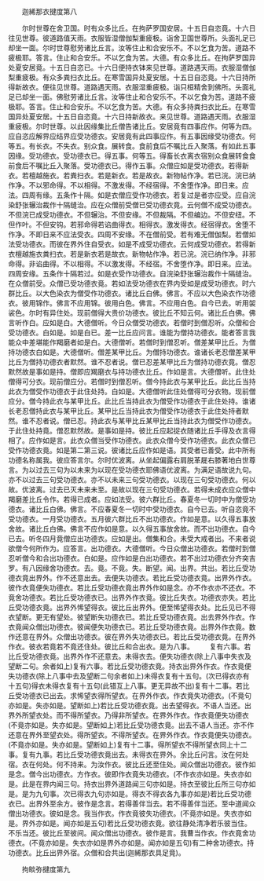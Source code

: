 <!-- { "loadSidebar": true } -->

　　迦絺那衣揵度第八

　　尔时世尊在舍卫国。时有众多比丘。在拘萨罗国安居。十五日自恣竟。十六日往见世尊。彼道路值天雨。衣服皆湿僧伽梨重疲极。诣舍卫国世尊所。头面礼足已却坐一面。尔时世尊慰劳诸比丘言。汝等住止和合安乐不。不以乞食为苦。道路不疲极耶。答言。住止和合安乐。不以乞食为苦。大德。有众多比丘。在拘萨罗国异处夏安居竟。十五日自恣已。十六日便持衣钵来见世尊。道路遇天雨。衣服湿僧伽梨重疲极。有众多粪扫衣比丘。在寒雪国异处夏安居。十五日自恣竟。十六日持所得新故衣。便往见世尊。道路遇天雨。衣服湿重疲极。诣只桓精舍到佛所。头面礼足已却坐一面。佛慰劳诸比丘言。汝等住止和合安乐不。不以乞食为苦。道路不疲极耶。答言。住止和合安乐。不以乞食为苦。大德。有众多持粪扫衣比丘。在寒雪国异处夏安居。十五日自恣竟。十六日持新故衣。来见世尊。道路遇天雨。衣服湿重疲极。尔时世尊。以此因缘集比丘僧告诸比丘。安居竟有四事应作。何等为四。应自恣应解界应结界应受功德衣。安居竟有此四事应作。有五事因缘受功德衣。何等五。有长衣。不失衣。别众食。展转食。食前食后不嘱比丘入聚落。有如此五事因缘。受功德衣。受功德衣已。得五事。何等五。得畜长衣离衣宿别众食展转食食前食后不嘱比丘入聚落。受功德衣已。得作五事。众僧应如是受功德衣。若得新衣。若檀越施衣。若粪扫衣。若是新衣。若是故衣。新物帖作净。若已浣。浣已纳作净。不以邪命得。不以相得。不激发得。不经宿得。不舍堕作净。即日来。应法。四周有缘。五条作十隔。如是衣僧应受作功德衣。若复过是者亦应受。应自浣染舒张辗治裁作十隔缝治。应在众僧前受僧已受功德衣竟。云何僧不成受功德衣。不但浣已成受功德衣。不但辗治。不但安缘。不但裁隔。不但编边。不但安纽。不但作叶。不但安钩。若邪命得若谄曲得衣。相得衣。激发得衣。经宿得衣。舍堕不作净。不即日来不应法受衣。四周不安缘。不在僧前受。若有难无僧伽梨。若僧如法受功德衣。而彼在界外住自受衣。如是不成受功德衣。云何成受功德衣。若得新衣檀越施衣粪扫衣。若是新衣若是故衣。新物帖作净。若已浣。浣已纳作净。非邪命得。非谄曲得。不以相得。不以激发得。不经宿。不舍堕作净。即日来。应法。四周安缘。五条作十隔若过。如是衣受作功德衣。自浣染舒张辗治裁作十隔缝治。在众僧前受。众僧已受功德衣竟。若如法受功德衣在界内受如是成受功德衣。时六群比丘。以大色染衣为僧受作功德衣。诸比丘白佛。佛言。不应以大色染衣作功德衣。彼用锦作。佛言不应用锦。彼用白色。佛言。不应用白色。自今已去。听用袈裟色。尔时有异住处。现前僧得大贵价功德衣。彼比丘不知云何。诸比丘白佛。佛言听作白。应如是白。大德僧听。今日众僧受功德衣。若僧时到僧忍听。众僧和合受功德衣。白如是。如是白已。差一比丘应问言。谁能为僧持功德衣。能者答言我能众中差堪能作羯磨者如是白。大德僧听。若僧时到僧忍听。僧差某甲比丘。为僧持功德衣白如是。大德僧听。僧差某甲比丘。为僧持功德衣。谁诸长老忍僧差某甲比丘为僧持功德衣者默然。谁不忍者说。僧已忍差某甲比丘为僧持功德衣竟。僧忍默然故是事如是持。僧即应羯磨衣与持功德衣比丘。作如是言。大德僧听。此住处僧得可分衣。现前僧应分。若僧时到僧忍听。僧今持此衣与某甲比丘。此比丘当持此衣为僧受作功德衣于此住处持。白如是。大德僧听此住处僧得可分衣物。现前僧应分。僧今持此衣与某甲比丘。此比丘当持此衣为僧受作功德衣于此住处持。谁诸长老忍僧持此衣与某甲比丘。某甲比丘当持此衣为僧受作功德衣于此住处持者默然。谁不忍者说。僧已忍。持此衣与某甲比丘某甲比丘当持此衣为僧受作功德衣。于此住处持竟。僧忍默然故。是事如是持。彼比丘应起捉衣随诸比丘手得及衣言得相了。应作如是言。此衣众僧当受作功德衣。此衣众僧今受作功德衣。此衣众僧已受作功德衣竟。如是第二第三说。彼诸比丘应作如是语。其受者已善受。此中所有功德名称属我。彼应答言尔。尔时优波离。从坐起偏露右肩脱革屣右膝著地白世尊言。为以过去三句为以未来为以现在受功德衣耶佛语优波离。为满足语故说九句。亦不以过去三句受功德衣。亦不以未来三句受功德衣。以现在三句受功德衣。何以故。优波离。过去已灭未来未至。是故以现在三句受功德衣。若得未成衣应众僧中羯磨差比丘令作。若得已成者。应如法受。彼六群比丘。春夏冬一切时中为僧受功德衣。诸比丘白佛。佛言。不应春夏冬一切时中受功德衣。自今已去。听自恣竟不受功德衣。一月受功德衣。五月彼六群比丘不出功德衣。作如是意。以久得五事放舍故。诸比丘白佛。佛言不应作如是意。以久得五事放舍故。而不出功德衣。自今已去。听冬四月竟僧应出功德衣。应如是出。僧集和合。未受大戒者出。不来者说欲僧今何所作为。应答言。出功德衣。大德僧听。今日众僧出功德衣。若僧时到僧忍听僧今和合出功德衣。白如是。应作如是白出功德衣。若不出过功德衣分齐突吉罗。有八因缘舍功德衣。去。竟。不竟。失。断望。闻。出界。共出。若比丘受功德衣竟出界外。作不还意出去。去便失功德衣。若比丘受功德衣竟。出界外作衣。彼作衣竟便失功德衣。若比丘受功德衣竟出界外作如是念。亦不作衣亦不还衣。不竟舍功德衣。若比丘受功德衣已。出界外作衣竟。彼比丘失衣。功德衣亦失。若比丘受功德衣竟。出界外悕望得衣。彼比丘出界外。便至悕望得衣处。比丘见已不得衣望断。更无有望处。彼望断失功德衣已。若比丘受功德衣竟。出去界外作衣。作衣竟闻众僧出功德衣。彼闻便失功德衣已。若比丘受功德衣竟。出界外作衣竟。数作还意在界外。众僧出功德衣。彼在界外失功德衣已。若比丘受功德衣竟。在界外作衣。彼衣若竟若不竟还住处。彼比丘和合出衣。是为八事。
　　复有六事。若比丘受功德衣竟。出界外作不还意去。未得衣去。便失功德衣(除上八事中失衣及望断二句。余者如上)复有六事。若比丘受功德衣竟。持衣出界外作衣。作衣竟便失功德衣(除上八事中去及望断二句余者如上)未得衣复有十五句。(次已得衣亦有十五句)得衣未得衣复有十五句(此错互上八事。更无异故不出)复有十二事。若比丘受功德衣已出去。求悕望衣得所望衣。在界外作衣。作衣竟失功德衣。(不竟句亦如是。失亦如是。望断如上)若比丘受功德衣竟。出去望得衣。不语人当还。出界外所望衣处。而不得所望衣。乃得非所望衣。在界外作衣。作衣竟便失功德衣(不竟亦如是。失亦如是。望断如上)若比丘受功德衣竟。出去不语人当还。亦不作还意在界外至望衣处。得所望衣。不得所望衣。在界外作衣。作衣竟便失功德衣。(不竟亦如是。失亦如是。望断如上)复有十二事。得所望衣不得所望衣同上十二事。复有九事。若比丘受功德衣竟出去。未得衣在界外。余比丘问言。汝在何处宿。衣在何处。何不持来。为汝作衣。彼比丘还至住处。闻众僧出功德衣。彼作如是念。僧今出功德衣。方作衣。彼即作衣竟失功德衣。(不作衣亦如是。失衣亦如是。此是在界内闻三句。持衣出界外道路闻三句亦如是。持衣至彼比丘所三句亦如是。是为九句事。次已得衣九句亦如是。得衣不得衣各九事亦如是)若比丘受功德衣已。出界外至余方。彼作是念言。若得善伴当去。若不得善伴当还。至中道闻众僧出功德衣。彼如是念。我当作衣。作衣竟彼失功德衣。(不竟亦如是。失衣亦如是。界外亦如是。闻亦如是五句)若比丘受功德衣竟。欲往静处清净若乐彼当住。不乐当还。彼比丘至彼间。闻众僧出功德衣。彼作是言。我曹当作衣。作衣竟舍功德衣。(不竟亦如是。失衣亦如是界外亦如是。闻亦如是五句)有二种舍功德衣。持功德衣。比丘出界外宿。众僧和合共出(迦絺那衣具足竟)。

　　拘睒弥揵度第九

